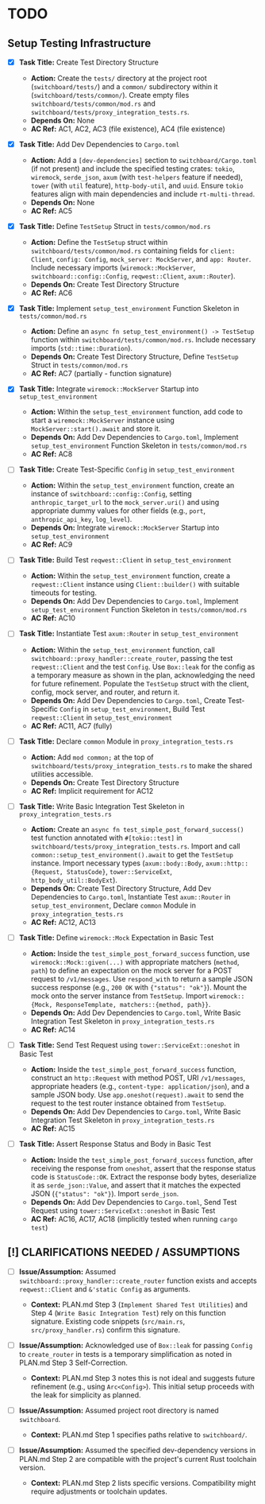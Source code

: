 # TODO

## Setup Testing Infrastructure

- [x] **Task Title:** Create Test Directory Structure
    - **Action:** Create the `tests/` directory at the project root (`switchboard/tests/`) and a `common/` subdirectory within it (`switchboard/tests/common/`). Create empty files `switchboard/tests/common/mod.rs` and `switchboard/tests/proxy_integration_tests.rs`.
    - **Depends On:** None
    - **AC Ref:** AC1, AC2, AC3 (file existence), AC4 (file existence)

- [x] **Task Title:** Add Dev Dependencies to `Cargo.toml`
    - **Action:** Add a `[dev-dependencies]` section to `switchboard/Cargo.toml` (if not present) and include the specified testing crates: `tokio`, `wiremock`, `serde_json`, `axum` (with `test-helpers` feature if needed), `tower` (with `util` feature), `http-body-util`, and `uuid`. Ensure `tokio` features align with main dependencies and include `rt-multi-thread`.
    - **Depends On:** None
    - **AC Ref:** AC5

- [x] **Task Title:** Define `TestSetup` Struct in `tests/common/mod.rs`
    - **Action:** Define the `TestSetup` struct within `switchboard/tests/common/mod.rs` containing fields for `client: Client`, `config: Config`, `mock_server: MockServer`, and `app: Router`. Include necessary imports (`wiremock::MockServer`, `switchboard::config::Config`, `reqwest::Client`, `axum::Router`).
    - **Depends On:** Create Test Directory Structure
    - **AC Ref:** AC6

- [x] **Task Title:** Implement `setup_test_environment` Function Skeleton in `tests/common/mod.rs`
    - **Action:** Define an `async fn setup_test_environment() -> TestSetup` function within `switchboard/tests/common/mod.rs`. Include necessary imports (`std::time::Duration`).
    - **Depends On:** Create Test Directory Structure, Define `TestSetup` Struct in `tests/common/mod.rs`
    - **AC Ref:** AC7 (partially - function signature)

- [x] **Task Title:** Integrate `wiremock::MockServer` Startup into `setup_test_environment`
    - **Action:** Within the `setup_test_environment` function, add code to start a `wiremock::MockServer` instance using `MockServer::start().await` and store it.
    - **Depends On:** Add Dev Dependencies to `Cargo.toml`, Implement `setup_test_environment` Function Skeleton in `tests/common/mod.rs`
    - **AC Ref:** AC8

- [ ] **Task Title:** Create Test-Specific `Config` in `setup_test_environment`
    - **Action:** Within the `setup_test_environment` function, create an instance of `switchboard::config::Config`, setting `anthropic_target_url` to the `mock_server.uri()` and using appropriate dummy values for other fields (e.g., `port`, `anthropic_api_key`, `log_level`).
    - **Depends On:** Integrate `wiremock::MockServer` Startup into `setup_test_environment`
    - **AC Ref:** AC9

- [ ] **Task Title:** Build Test `reqwest::Client` in `setup_test_environment`
    - **Action:** Within the `setup_test_environment` function, create a `reqwest::Client` instance using `Client::builder()` with suitable timeouts for testing.
    - **Depends On:** Add Dev Dependencies to `Cargo.toml`, Implement `setup_test_environment` Function Skeleton in `tests/common/mod.rs`
    - **AC Ref:** AC10

- [ ] **Task Title:** Instantiate Test `axum::Router` in `setup_test_environment`
    - **Action:** Within the `setup_test_environment` function, call `switchboard::proxy_handler::create_router`, passing the test `reqwest::Client` and the test `Config`. Use `Box::leak` for the config as a temporary measure as shown in the plan, acknowledging the need for future refinement. Populate the `TestSetup` struct with the client, config, mock server, and router, and return it.
    - **Depends On:** Add Dev Dependencies to `Cargo.toml`, Create Test-Specific `Config` in `setup_test_environment`, Build Test `reqwest::Client` in `setup_test_environment`
    - **AC Ref:** AC11, AC7 (fully)

- [ ] **Task Title:** Declare `common` Module in `proxy_integration_tests.rs`
    - **Action:** Add `mod common;` at the top of `switchboard/tests/proxy_integration_tests.rs` to make the shared utilities accessible.
    - **Depends On:** Create Test Directory Structure
    - **AC Ref:** Implicit requirement for AC12

- [ ] **Task Title:** Write Basic Integration Test Skeleton in `proxy_integration_tests.rs`
    - **Action:** Create an `async fn test_simple_post_forward_success()` test function annotated with `#[tokio::test]` in `switchboard/tests/proxy_integration_tests.rs`. Import and call `common::setup_test_environment().await` to get the `TestSetup` instance. Import necessary types (`axum::body::Body`, `axum::http::{Request, StatusCode}`, `tower::ServiceExt`, `http_body_util::BodyExt`).
    - **Depends On:** Create Test Directory Structure, Add Dev Dependencies to `Cargo.toml`, Instantiate Test `axum::Router` in `setup_test_environment`, Declare `common` Module in `proxy_integration_tests.rs`
    - **AC Ref:** AC12, AC13

- [ ] **Task Title:** Define `wiremock::Mock` Expectation in Basic Test
    - **Action:** Inside the `test_simple_post_forward_success` function, use `wiremock::Mock::given(...)` with appropriate matchers (`method`, `path`) to define an expectation on the mock server for a POST request to `/v1/messages`. Use `respond_with` to return a sample JSON success response (e.g., `200 OK` with `{"status": "ok"}`). Mount the mock onto the server instance from `TestSetup`. Import `wiremock::{Mock, ResponseTemplate, matchers::{method, path}}`.
    - **Depends On:** Add Dev Dependencies to `Cargo.toml`, Write Basic Integration Test Skeleton in `proxy_integration_tests.rs`
    - **AC Ref:** AC14

- [ ] **Task Title:** Send Test Request using `tower::ServiceExt::oneshot` in Basic Test
    - **Action:** Inside the `test_simple_post_forward_success` function, construct an `http::Request` with method POST, URI `/v1/messages`, appropriate headers (e.g., `content-type: application/json`), and a sample JSON body. Use `app.oneshot(request).await` to send the request to the test router instance obtained from `TestSetup`.
    - **Depends On:** Add Dev Dependencies to `Cargo.toml`, Write Basic Integration Test Skeleton in `proxy_integration_tests.rs`
    - **AC Ref:** AC15

- [ ] **Task Title:** Assert Response Status and Body in Basic Test
    - **Action:** Inside the `test_simple_post_forward_success` function, after receiving the response from `oneshot`, assert that the response status code is `StatusCode::OK`. Extract the response body bytes, deserialize it as `serde_json::Value`, and assert that it matches the expected JSON (`{"status": "ok"}`). Import `serde_json`.
    - **Depends On:** Add Dev Dependencies to `Cargo.toml`, Send Test Request using `tower::ServiceExt::oneshot` in Basic Test
    - **AC Ref:** AC16, AC17, AC18 (implicitly tested when running `cargo test`)

## [!] CLARIFICATIONS NEEDED / ASSUMPTIONS

- [ ] **Issue/Assumption:** Assumed `switchboard::proxy_handler::create_router` function exists and accepts `reqwest::Client` and `&'static Config` as arguments.
    - **Context:** PLAN.md Step 3 (`Implement Shared Test Utilities`) and Step 4 (`Write Basic Integration Test`) rely on this function signature. Existing code snippets (`src/main.rs`, `src/proxy_handler.rs`) confirm this signature.

- [ ] **Issue/Assumption:** Acknowledged use of `Box::leak` for passing `Config` to `create_router` in tests is a temporary simplification as noted in PLAN.md Step 3 Self-Correction.
    - **Context:** PLAN.md Step 3 notes this is not ideal and suggests future refinement (e.g., using `Arc<Config>`). This initial setup proceeds with the leak for simplicity as planned.

- [ ] **Issue/Assumption:** Assumed project root directory is named `switchboard`.
    - **Context:** PLAN.md Step 1 specifies paths relative to `switchboard/`.

- [ ] **Issue/Assumption:** Assumed the specified dev-dependency versions in PLAN.md Step 2 are compatible with the project's current Rust toolchain version.
    - **Context:** PLAN.md Step 2 lists specific versions. Compatibility might require adjustments or toolchain updates.